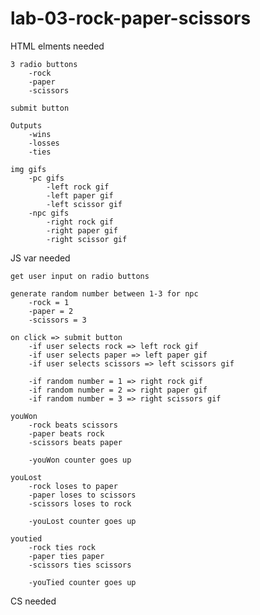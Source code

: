 # lab-03-rock-paper-scissors

HTML elments needed

    3 radio buttons
        -rock
        -paper
        -scissors

    submit button
    
    Outputs
        -wins
        -losses
        -ties
    
    img gifs
        -pc gifs
            -left rock gif
            -left paper gif
            -left scissor gif
        -npc gifs
            -right rock gif
            -right paper gif
            -right scissor gif

JS var needed

    get user input on radio buttons

    generate random number between 1-3 for npc
        -rock = 1
        -paper = 2
        -scissors = 3

    on click => submit button
        -if user selects rock => left rock gif
        -if user selects paper => left paper gif
        -if user selects scissors => left scissors gif

        -if random number = 1 => right rock gif
        -if random number = 2 => right paper gif
        -if random number = 3 => right scissors gif

    youWon
        -rock beats scissors
        -paper beats rock
        -scissors beats paper

        -youWon counter goes up
    
    youLost
        -rock loses to paper
        -paper loses to scissors
        -scissors loses to rock
        
        -youLost counter goes up

    youtied
        -rock ties rock
        -paper ties paper
        -scissors ties scissors

        -youTied counter goes up

CS needed